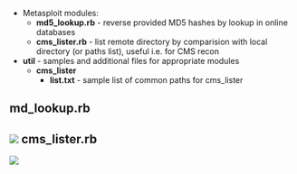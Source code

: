 + Metasploit modules:<br/>
  + <b>md5_lookup.rb</b> - reverse provided MD5 hashes by lookup in online databases
  + <b>cms_lister.rb</b> - list remote directory by comparision with local directory (or paths list), useful i.e. for CMS recon<br/>
+ <b>util</b> - samples and additional files for appropriate modules
  + <b>cms_lister</b> 
    + <b>list.txt</b>  - sample list of common paths for cms_lister

md_lookup.rb
-
![](https://pbs.twimg.com/media/B4xl9HQIUAAfwr0.png)
cms_lister.rb
-
![](https://pbs.twimg.com/media/B5EX6GOIAAA9WwZ.png)
